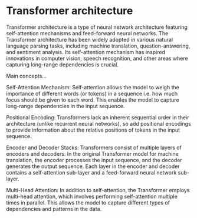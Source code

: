 # Transformer architecture

Transformer architecture is a type of neural network architecture featuring self-attention mechanisms and feed-forward neural networks. The Transformer architecture has been widely adopted in various natural language parsing tasks, including machine translation, question-answering, and sentiment analysis. Its self-attention mechanism has inspired innovations in computer vision, speech recognition, and other areas where capturing long-range dependencies is crucial.

Main concepts…

Self-Attention Mechanism: Self-attention allows the model to weigh the importance of different words (or tokens) in a sequence i.e. how much focus should be given to each word. This enables the model to capture long-range dependencies in the input sequence.

Positional Encoding: Transformers lack an inherent sequential order in their architecture (unlike recurrent neural networks), so add positional encodings to provide information about the relative positions of tokens in the input sequence. 

Encoder and Decoder Stacks: Transformers consist of multiple layers of encoders and decoders. In the original Transformer model for machine translation, the encoder processes the input sequence, and the decoder generates the output sequence. Each layer in the encoder and decoder contains a self-attention sub-layer and a feed-forward neural network sub-layer.

Multi-Head Attention: In addition to self-attention, the Transformer employs multi-head attention, which involves performing self-attention multiple times in parallel. This allows the model to capture different types of dependencies and patterns in the data.
